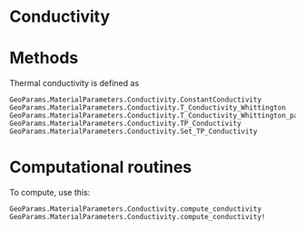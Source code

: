 # Conductivity

# Methods
Thermal conductivity is defined as 
```@docs
GeoParams.MaterialParameters.Conductivity.ConstantConductivity
GeoParams.MaterialParameters.Conductivity.T_Conductivity_Whittington
GeoParams.MaterialParameters.Conductivity.T_Conductivity_Whittington_parameterised
GeoParams.MaterialParameters.Conductivity.TP_Conductivity
GeoParams.MaterialParameters.Conductivity.Set_TP_Conductivity
```
# Computational routines
To compute, use this:
```@docs
GeoParams.MaterialParameters.Conductivity.compute_conductivity
GeoParams.MaterialParameters.Conductivity.compute_conductivity!
```
